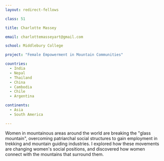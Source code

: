 ```yaml
---
layout: redirect-fellows

class: 51

title: Charlotte Massey

email: charlottemasseyart@gmail.com

school: Middlebury College

project: "Female Empowerment in Mountain Communities"

countries:
  - India
  - Nepal
  - Thailand
  - China
  - Cambodia
  - Chile
  - Argentina

continents:
  - Asia
  - South America

---
```


Women in mountainous areas around the world are breaking the "glass mountain", overcoming patriarchal social structures to gain employment in trekking and mountain guiding industries. I explored how these movements are changing women's social positions, and discovered how women connect with the mountains that surround them.